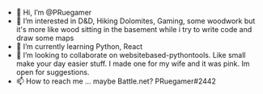 - 👋 Hi, I’m @PRuegamer
- 👀 I’m interested in D&D, Hiking Dolomites, Gaming, some woodwork but it's more like wood sitting in the basement while i try to write code and draw some maps
- 🌱 I’m currently learning Python, React
- 💞️ I’m looking to collaborate on websitebased-pythontools. Like small make your day easier stuff. I made one for my wife and it was pink. Im open for suggestions.
- 📫 How to reach me ... maybe Battle.net? PRuegamer#2442

